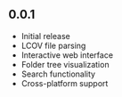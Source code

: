 ## 0.0.1

- Initial release
- LCOV file parsing
- Interactive web interface
- Folder tree visualization
- Search functionality
- Cross-platform support
